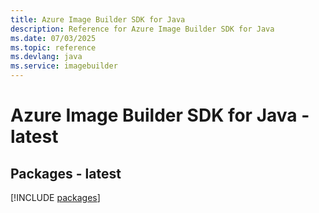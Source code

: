 ```yaml
---
title: Azure Image Builder SDK for Java
description: Reference for Azure Image Builder SDK for Java
ms.date: 07/03/2025
ms.topic: reference
ms.devlang: java
ms.service: imagebuilder
---
```

# Azure Image Builder SDK for Java - latest
## Packages - latest
[!INCLUDE [packages](image-builder-index.md)]